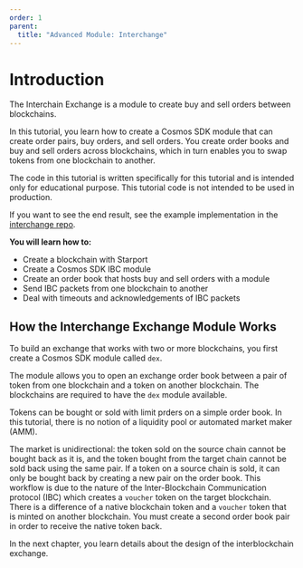 ```yaml
---
order: 1
parent:
  title: "Advanced Module: Interchange"
---
```


# Introduction 

The Interchain Exchange is a module to create buy and sell orders between blockchains.

In this tutorial, you learn how to create a Cosmos SDK module that can create order pairs, buy orders, and sell orders. You create order books and buy and sell orders across blockchains, which in turn enables you to swap tokens from one blockchain to another.

The code in this tutorial is written specifically for this tutorial and is intended only for educational purpose. This tutorial code is not intended to be used in production.

If you want to see the end result, see the example implementation in the [interchange repo](https://github.com/tendermint/interchange).

**You will learn how to:**

- Create a blockchain with Starport
- Create a Cosmos SDK IBC module
- Create an order book that hosts buy and sell orders with a module
- Send IBC packets from one blockchain to another
- Deal with timeouts and acknowledgements of IBC packets

## How the Interchange Exchange Module Works

To build an exchange that works with two or more blockchains, you first create a Cosmos SDK module called `dex`.

The module allows you to open an exchange order book between a pair of token from one blockchain and a token on another blockchain. The blockchains are required to have the `dex` module available.

Tokens can be bought or sold with limit prders on a simple order book. In this tutorial, there is no notion of a liquidity pool or automated market maker (AMM).

The market is unidirectional: the token sold on the source chain cannot be bought back as it is, and the token bought from the target chain cannot be sold back using the same pair. If a token on a source chain is sold, it can only be bought back by creating a new pair on the order book. This workflow is due to the nature of the Inter-Blockchain Communication protocol (IBC) which creates a `voucher` token on the target blockchain. There is a difference of a native blockchain token and a `voucher` token that is minted on another blockchain. You must create a second order book pair in order to receive the native token back.

In the next chapter, you learn details about the design of the interblockchain exchange.
